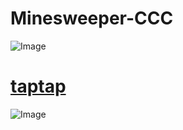 # Minesweeper-CCC  
![Image](https://raw.githubusercontent.com/aschen518/Minesweeper-CCC/master/mineWX.jpg)  
# [taptap](https://www.taptap.com/app/82926)  
![Image](https://raw.githubusercontent.com/aschen518/minesweeper-cocos-creator/master/jt2.jpg)
